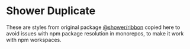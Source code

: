 # Shower Duplicate

These are styles from original package [@shower/ribbon](https://www.npmjs.com/package/@shower/ribbon) copied here to avoid issues with npm package resolution in monorepos, to make it work with npm workspaces.